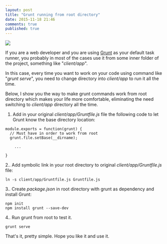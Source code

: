 ```yaml
---
layout: post
title: "Grunt running from root directory"
date: 2015-11-18 21:46
comments: true
published: true
---
```


![](http://gruntjs.com/img/grunt-logo.png)

If you are a web developer and you are using [Grunt](http://gruntjs.com/) as your default task runner, you probably in most of the cases use it from some inner folder of the project, something like "*client/app*".

In this case, every time you want to work on your code using command like "*grunt serve*", you need to change directory into *client/app* to run it all the time.

Below, I show you the way to make grunt commands work from root directory which makes your life more comfortable, eliminating the need switching to *client/app* directory all the time.


1. Add in your original *client/app/Gruntfile.js* file the following code to let Grunt know the base directory location:
 
```
module.exports = function(grunt) {
  // Must have in order to work from root
  grunt.file.setBase(__dirname);

	...

}
```

2.. Add symbolic link in your root directory to original *client/app/Gruntfile.js* file:

```
ln -s client/app/Gruntfile.js Gruntfile.js
```

3.. Create *package.json* in root directory with grunt as dependency and install Grunt:

```
npm init
npm install grunt --save-dev
```
4.. Run grunt from root to test it.

```
grunt serve
```


That's it, pretty simple.
Hope you like it and use it.